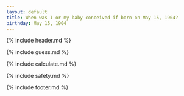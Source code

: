 ```yaml
---
layout: default
title: When was I or my baby conceived if born on May 15, 1904?
birthday: May 15, 1904
---
```


{% include header.md %}

{% include guess.md %}

{% include calculate.md %}

{% include safety.md %}

{% include footer.md %}



